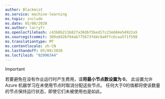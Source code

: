 ```yaml
---
author: Blackmist
ms.service: machine-learning
ms.topic: include
ms.date: 05/08/2020
ms.author: larryfr
ms.openlocfilehash: c43b8b211b827a38db75bed17c23e684e54922a5
ms.sourcegitcommit: 309a9d26f94ab775673fd4c9a0ffc6caa571f598
ms.translationtype: MT
ms.contentlocale: zh-CN
ms.lasthandoff: 05/09/2020
ms.locfileid: "82996344"
---
```

> [!IMPORTANT]
> 若要避免在没有作业运行时产生费用，请**将最小节点数设置为 0**。 此设置允许 Azure 机器学习在未使用节点时取消分配这些节点。 任何大于0的值都将使该数量的节点保持运行状态，即使它们未被使用也是如此。